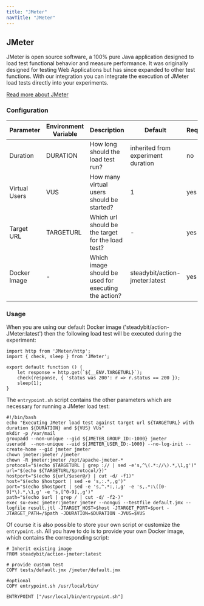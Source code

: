 ```yaml
---
title: "JMeter"
navTitle: "JMeter"
---
```


## JMeter

JMeter is open source software, a 100% pure Java application designed to load test functional behavior and measure performance.
It was originally designed for testing Web Applications but has since expanded to other test functions.
With our integration you can integrate the execution of JMeter load tests directly into your experiments.

[Read more about JMeter](https://jmeter.apache.org/usermanual/)

### Configuration

| Parameter   | Environment Variable   |      Description      | Default | Required |
|----------|-------------|-------------|-------------|-------------|
| Duration | DURATION | How long should the load test run? | inherited from experiment duration | no |
| Virtual Users | VUS | How many virtual users should be started? | 1 | yes |
| Target URL | TARGETURL | Which url should be the target for the load test? | - | yes |
| Docker Image | - |  Which image should be used for executing the action? |steadybit/action-jmeter:latest | yes |

### Usage

When you are using our default Docker image ('steadybit/action-JMeter:latest') then the following load test will be executed during the experiment:

```
import http from 'JMeter/http';
import { check, sleep } from 'JMeter';

export default function () {
    let response = http.get(`${__ENV.TARGETURL}`);
    check(response, { 'status was 200': r => r.status == 200 });
    sleep(1);
}
```

The `entrypoint.sh` script contains the other parameters which are necessary for running a JMeter load test:

```
#!/bin/bash
echo "Executing JMeter load test against target url ${TARGETURL} with duration ${DURATION} and ${VUS} VUs"
mkdir -p /var/mail
groupadd --non-unique --gid ${JMETER_GROUP_ID:-1000} jmeter
useradd  --non-unique --uid ${JMETER_USER_ID:-1000} --no-log-init --create-home --gid jmeter jmeter
chown jmeter:jmeter /jmeter
chown -R jmeter:jmeter /opt/apache-jmeter-*
protocol="$(echo $TARGETURL | grep :// | sed -e's,^\(.*://\).*,\1,g')"
url="$(echo ${TARGETURL/$protocol/})"
hostport="$(echo ${url/$user@/} | cut -d/ -f1)"
host="$(echo $hostport | sed -e 's,:.*,,g')"
port="$(echo $hostport | sed -e 's,^.*:,:,g' -e 's,.*:\([0-9]*\).*,\1,g' -e 's,[^0-9],,g')"
path="$(echo $url | grep / | cut -d/ -f2-)"
exec su-exec jmeter:jmeter jmeter --nongui --testfile default.jmx --logfile result.jtl -JTARGET_HOST=$host -JTARGET_PORT=$port -JTARGET_PATH=/$path -JDURATION=$DURATION -JVUS=$VUS
```

Of course it is also possible to store your own script or customize the `entrypoint.sh`. All you have to do is to provide your own Docker image, which contains the corresponding script:

```
# Inherit existing image
FROM steadybit/action-jmeter:latest

# provide custom test
COPY tests/default.jmx /jmeter/default.jmx

#optional
COPY entrypoint.sh /usr/local/bin/

ENTRYPOINT ["/usr/local/bin/entrypoint.sh"]
```
